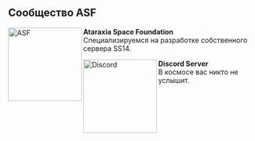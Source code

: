 ## Сообщество ASF

[<img src="https://i.imgur.com/XiS9QP5.png" alt="ASF" width="150" align="left">](https://github.com/AtaraxiaSpaceFoundation)
**Ataraxia Space Foundation**<br>Специализируемся на разработке собственного сервера SS14.

[<img src="https://i.imgur.com/xMzKtYK.png" alt="Discord" width="150" align="left">](https://discord.gg/2Jz7yrHAAw)
**Discord Server**<br>В космосе вас никто не услышит.

